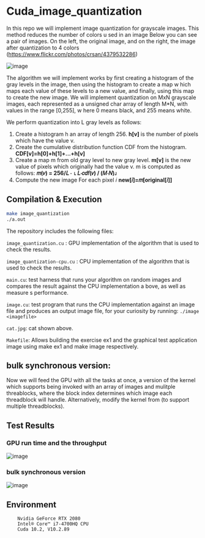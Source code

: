 # Cuda_image_quantization

In this repo we will implement image quantization for grayscale
images. This method reduces the number of colors u sed in an image
Below
you can see a pair of images. On the left, the original image, and on
the right, the image after quantization to 4 colors
(https://www.flickr.com/photos/crsan/4379532286)

![image](https://user-images.githubusercontent.com/37774604/116829540-edf65300-abac-11eb-8f85-b46674a6d00d.png)


The algorithm we will implement works by first creating a histogram of the
gray levels in the image, then using the histogram to create a map w hich
maps each value of these levels to a new value, and finally, using this map to
create the new image.
We will implement quantization on MxN grayscale images, each represented
as a unsigned char array of length M*N, with values in the range [0,255],
w here 0 means black, and 255 means white.


We
perform quantization into L gray levels as follows:
1. Create a histogram h an array of length 256. **h[v]** is the number of pixels
which have the value v.
2. Create the cumulative distribution function CDF from the histogram.
**CDF[v]=h[0]+h[1]+...+h[v]**
3. Create a map m from old gray level to new gray level. **m[v]** is the new
value of pixels which originally had the value v.
m is computed as follows: **𝑚(𝑣) = 256/𝐿 ⋅ ⌊ 𝐿⋅𝑐𝑑𝑓(𝑣) / (𝑀⋅𝑁)⌋**
4. Compute the new image For each pixel 𝑖
**new[𝑖]=𝑚[original[𝑖]]**

## Compilation & Execution

```bash
make image_quantization
./a.out
```

The repository includes the following files:

`image_quantization.cu`     : GPU implementation of the algorithm that is used to check the results.

`image_quantization-cpu.cu` : CPU implementation of the algorithm that is used to check the results.

`main.cu`: test harness that runs your algorithm on random images and compares the result against the CPU implementation a bove, as
well as measure s performance.

`image.cu`: test program that runs the CPU implementation against an image file and produces an output image file, for your curiosity by running:
`./image <imagefile>`
        
`cat.jpg`: cat shown above.

`Makefile`: Allows building the exercise ex1 and the graphical test application image using make ex1 and make image respectively.

## bulk synchronous version:  
Now we will feed the GPU with all the tasks at once, a version of the kernel which supports being invoked with an array of
images and mulitple threablocks, where the block index determines which image each
threadblock will handle. Alternatively, modify the kernel from (to support multiple threadblocks).

## Test Results


### GPU run time and the throughput
![image](https://user-images.githubusercontent.com/37774604/116829598-3a419300-abad-11eb-8fe2-9ba3af2c5254.png)

### bulk synchronous version
![image](https://user-images.githubusercontent.com/37774604/116829607-462d5500-abad-11eb-8c03-d3e38a67663f.png)


## Environment
        Nvidia GeForce RTX 2080
        Intel® Core™ i7-4700HQ CPU
        Cuda 10.2, V10.2.89

